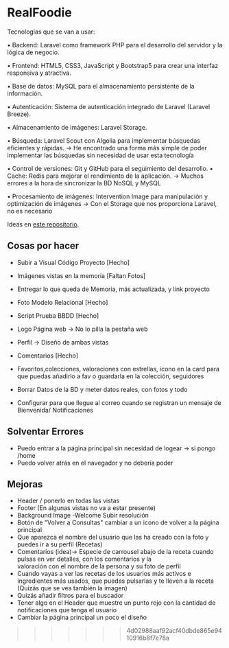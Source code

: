 # RealFoodie
Tecnologías que se van a usar:

• Backend: Laravel como framework PHP para el desarrollo del servidor y la lógica de negocio.

• Frontend: HTML5, CSS3, JavaScript y Bootstrap5 para crear una interfaz responsiva y atractiva. 

• Base de datos: MySQL para el almacenamiento persistente de la información. 

• Autenticación: Sistema de autenticación integrado de Laravel (Laravel Breeze). 

• Almacenamiento de imágenes: Laravel Storage. 

• Búsqueda: Laravel Scout con Algolia para implementar búsquedas eficientes y rápidas.  -> He encontrado una forma más simple de poder implementar las búsquedas sin necesidad de usar esta tecnología

• Control de versiones: Git y GitHub para el seguimiento del desarrollo. 
• Cache: Redis para mejorar el rendimiento de la aplicación.  -> Muchos errores a la hora de sincronizar la BD NoSQL y MySQL

• Procesamiento de imágenes: Intervention Image para manipulación y optimización de imágenes -> Con el Storage que nos proporciona Laravel, no es necesario


Ideas en [este repositorio](https://github.com).

## Cosas por hacer 
- Subir a Visual Código Proyecto [Hecho]
- Imágenes vistas en la memoria [Faltan Fotos]
- Entregar lo que queda de Memoria, más actualizada, y link proyecto
- Foto Modelo Relacional [Hecho]
- Script Prueba BBDD [Hecho]

- Logo Página web -> No lo pilla la pestaña web
- Perfil -> Diseño de ambas vistas
- Comentarios [Hecho]
- Favoritos,colecciones, valoraciones con estrellas, icono en la card para que puedas añadirlo a fav o guardarla en la colección, seguidores
- Borrar Datos de la BD y meter datos reales, con fotos y todo
- Configurar para que llegue al correo cuando se registran un mensaje de Bienvenida/ Notificaciones



## Solventar Errores
- Puedo entrar a la página principal sin necesidad de logear -> si pongo /home
- Puedo volver atrás en el navegador y no debería poder


## Mejoras
- Header / ponerlo en todas las vistas
- Footer (En algunas vistas no va a estar presente)
- Background Image -Welcome Subir resolución
- Botón de "Volver a Consultas" cambiar a un icono de volver a la página principal 
- Que aparezca el nombre del usuario que las ha creado con la foto y puedes ir a su perfil (Recetas)
- Comentarios (idea)-> Especie de carrousel abajo de la receta cuando pulsas en ver detalles, con los comentarios y la   
  valoración con el nombre de la persona y su foto de perfil
- Cuando vayas a ver las recetas de los usuarios más activos e ingredientes más usados, que puedas pulsarlas y te lleven 
  a la receta (Quizás que se vea también la imagen)
- Quizás añadir filtros para el buscador
- Tener algo en el Header que muestre un punto rojo con la cantidad de notificaciones que tenga el usuario
- Cambiar la página principal un poco el diseño 

  
>>>>>>> 4d02988aaf92acf40dbde865e9410916b8f7e78a
